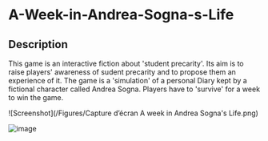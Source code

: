 # A-Week-in-Andrea-Sogna-s-Life

## Description
This game is an interactive fiction about 'student precarity'. Its aim is to raise players' awareness of sudent precarity and to propose them an experience of it. The game is a 'simulation' of a personal Diary kept by a fictional character called Andrea Sogna. Players have to 'survive' for a week to win the game.

![Screenshot](/Figures/Capture d’écran A week in Andrea Sogna's Life.png)

![image](https://user-images.githubusercontent.com/113149448/189372174-360fb97b-7ff4-4cae-b30e-11e2a0da2272.png)



